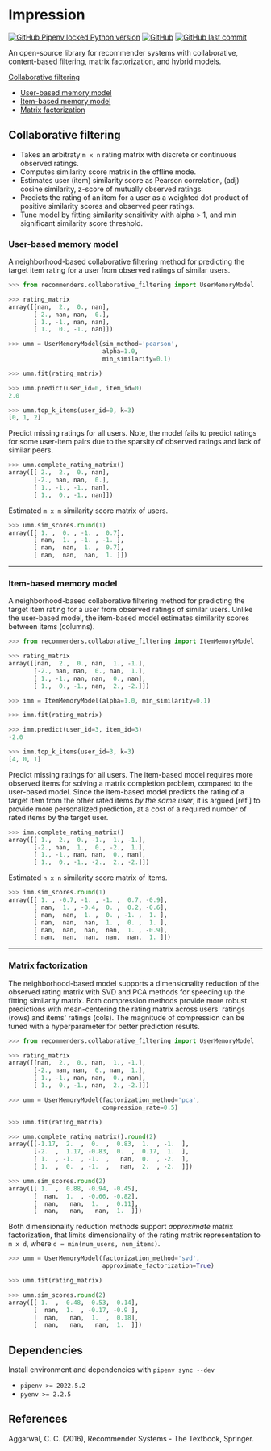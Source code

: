 # Impression

[![GitHub Pipenv locked Python version](https://img.shields.io/github/pipenv/locked/python-version/olekssy/impression)](Pipfile)
[![GitHub](https://img.shields.io/github/license/olekssy/impression)](LICENSE)
[![GitHub last commit](https://img.shields.io/github/last-commit/olekssy/impression)](https://github.com/olekssy/impression/commits/main)

An open-source library for recommender systems with collaborative, content-based filtering, matrix factorization, and hybrid models.

[Collaborative filtering](#collaborative-filtering)

* [User-based memory model](#user-based-memory-model)
* [Item-based memory model](#item-based-memory-model)
* [Matrix factorization](#matrix-factorization)

## Collaborative filtering

* Takes an arbitraty `m x n` rating matrix with discrete or continuous observed ratings.
* Computes similarity score matrix in the offline mode.
* Estimates user (item) similarity score as Pearson correlation, (adj) cosine similarity, z-score of mutually observed ratings.
* Predicts the rating of an item for a user as a weighted dot product of positive similarity scores and observed peer ratings.
* Tune model by fitting similarity sensitivity with alpha > 1, and min significant similarity score threshold.

### User-based memory model

A neighborhood-based collaborative filtering method for predicting the target item rating for a user from observed ratings of similar users.

```python
>>> from recommenders.collaborative_filtering import UserMemoryModel

>>> rating_matrix
array([[nan,  2.,  0., nan],
       [-2., nan, nan,  0.],
       [ 1., -1., nan, nan],
       [ 1.,  0., -1., nan]])

>>> umm = UserMemoryModel(sim_method='pearson',
                          alpha=1.0,
                          min_similarity=0.1)

>>> umm.fit(rating_matrix)

>>> umm.predict(user_id=0, item_id=0)
2.0

>>> umm.top_k_items(user_id=0, k=3)
[0, 1, 2]
```

Predict missing ratings for all users.
Note, the model fails to predict ratings for some user-item pairs due to the sparsity of observed ratings and lack of similar peers.

```python
>>> umm.complete_rating_matrix()
array([[ 2.,  2.,  0., nan],
       [-2., nan, nan,  0.],
       [ 1., -1., -1., nan],
       [ 1.,  0., -1., nan]])
```

Estimated `m x m` similarity score matrix of users.

```python
>>> umm.sim_scores.round(1)
array([[ 1. ,  0. , -1. ,  0.7],
       [ nan,  1. , -1. , -1. ],
       [ nan,  nan,  1. ,  0.7],
       [ nan,  nan,  nan,  1. ]])
```

---

### Item-based memory model

A neighborhood-based collaborative filtering method for predicting the target item rating for a user from observed ratings of similar users.
Unlike the user-based model, the item-based model estimates similarity scores between items (columns).

```python
>>> from recommenders.collaborative_filtering import ItemMemoryModel

>>> rating_matrix
array([[nan,  2.,  0., nan,  1., -1.],
       [-2., nan, nan,  0., nan,  1.],
       [ 1., -1., nan, nan,  0., nan],
       [ 1.,  0., -1., nan,  2., -2.]])

>>> imm = ItemMemoryModel(alpha=1.0, min_similarity=0.1)

>>> imm.fit(rating_matrix)

>>> imm.predict(user_id=3, item_id=3)
-2.0

>>> imm.top_k_items(user_id=3, k=3)
[4, 0, 1]
```

Predict missing ratings for all users.
The item-based model requires more observed items for solving a matrix completion problem, compared to the user-based model.
Since the item-based model predicts the rating of a target item from the other rated items _by the same user_, it is argued [ref.] to provide more personalized prediction, at a cost of a required number of rated items by the target user.

```python
>>> imm.complete_rating_matrix()
array([[ 1.,  2.,  0., -1.,  1., -1.],
       [-2., nan,  1.,  0., -2.,  1.],
       [ 1., -1., nan, nan,  0., nan],
       [ 1.,  0., -1., -2.,  2., -2.]])
```

Estimated `n x n` similarity score matrix of items.

```python
>>> imm.sim_scores.round(1)
array([[ 1. , -0.7, -1. , -1. ,  0.7, -0.9],
       [ nan,  1. , -0.4,  0. ,  0.2, -0.6],
       [ nan,  nan,  1. ,  0. , -1. ,  1. ],
       [ nan,  nan,  nan,  1. ,  0. ,  1. ],
       [ nan,  nan,  nan,  nan,  1. , -0.9],
       [ nan,  nan,  nan,  nan,  nan,  1. ]])
```

---

### Matrix factorization

The neighborhood-based model supports a dimensionality reduction of the observed rating matrix with SVD and PCA methods for speeding up the fitting similarity matrix.
Both compression methods provide more robust predictions with mean-centering the rating matrix across users' ratings (rows) and items' ratings (cols).
The magnitude of compression can be tuned with a hyperparameter for better prediction results.

```python
>>> from recommenders.collaborative_filtering import UserMemoryModel

>>> rating_matrix
array([[nan,  2.,  0., nan,  1., -1.],
       [-2., nan, nan,  0., nan,  1.],
       [ 1., -1., nan, nan,  0., nan],
       [ 1.,  0., -1., nan,  2., -2.]])

>>> umm = UserMemoryModel(factorization_method='pca',
                          compression_rate=0.5)

>>> umm.fit(rating_matrix)

>>> umm.complete_rating_matrix().round(2)
array([[-1.17,  2.  ,  0.  ,  0.83,  1.  , -1.  ],
       [-2.  ,  1.17, -0.83,  0.  ,  0.17,  1.  ],
       [ 1.  , -1.  , -1.  ,   nan,  0.  , -2.  ],
       [ 1.  ,  0.  , -1.  ,   nan,  2.  , -2.  ]])

>>> umm.sim_scores.round(2)
array([[ 1.  ,  0.88, -0.94, -0.45],
       [  nan,  1.  , -0.66, -0.82],
       [  nan,   nan,  1.  ,  0.11],
       [  nan,   nan,   nan,  1.  ]])
```

Both dimensionality reduction methods support _approximate_ matrix factorization, that limits dimensionality of the rating matrix representation to `m x d`, where `d = min(num_users, num_items)`.

```python
>>> umm = UserMemoryModel(factorization_method='svd',
                          approximate_factorization=True)

>>> umm.fit(rating_matrix)

>>> umm.sim_scores.round(2)
array([[ 1.  , -0.48, -0.53,  0.14],
       [  nan,  1.  , -0.17, -0.9 ],
       [  nan,   nan,  1.  ,  0.18],
       [  nan,   nan,   nan,  1.  ]])
```

## Dependencies

Install environment and dependencies with `pipenv sync --dev`

* `pipenv >= 2022.5.2`
* `pyenv >= 2.2.5`

## References

Aggarwal, C. C. (2016), Recommender Systems - The Textbook, Springer.
